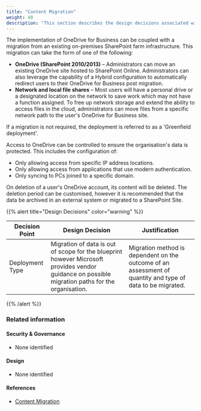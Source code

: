 ```yaml
---
title: "Content Migration"
weight: 40
description: "This section describes the design decisions associated with One Drive Content Migration for system(s) built using ASD's Blueprint for Secure Cloud."
---
```


The implementation of OneDrive for Business can be coupled with a migration from an existing on-premises SharePoint farm infrastructure. This migration can take the form of one of the following:

* **OneDrive (SharePoint 2010/2013)** – Administrators can move an existing OneDrive site hosted to SharePoint Online. Administrators can also leverage the capability of a Hybrid configuration to automatically redirect users to their OneDrive for Business post migration.
* **Network and local file shares** – Most users will have a personal drive or a designated location on the network to save work which may not have a function assigned. To free up network storage and extend the ability to access files in the cloud, administrators can move files from a specific network path to the user's OneDrive for Business site.

If a migration is not required, the deployment is referred to as a 'Greenfield deployment'.

Access to OneDrive can be controlled to ensure the organisation's data is protected. This includes the configuration of:

* Only allowing access from specific IP address locations.
* Only allowing access from applications that use modern authentication.
* Only syncing to PCs joined to a specific domain.

On deletion of a user's OneDrive account, its content will be deleted. The deletion period can be customised, however it is recommended that the data be archived in an external system or migrated to a SharePoint Site.

{{% alert title="Design Decisions" color="warning" %}}

| Decision Point  | Design Decision                                                                                                                                 | Justification                                                                                              |
|-----------------|-------------------------------------------------------------------------------------------------------------------------------------------------|------------------------------------------------------------------------------------------------------------|
| Deployment Type | Migration of data is out of scope for the blueprint however Microsoft provides vendor guidance on possible migration paths for the organisation. | Migration method is dependent on the outcome of an assessment of quantity and type of data to be migrated. |

{{% /alert %}}

### Related information

#### Security & Governance

* None identified

#### Design

* None identified

#### References

* [Content Migration](https://docs.microsoft.com/onedrive/plan-onedrive-enterprise#migrating-data)